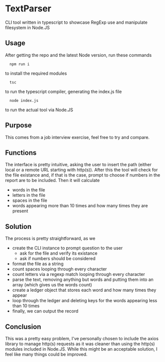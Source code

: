 # TextParser
CLI tool written in typescript to showcase RegExp use and manipulate filesystem in Node.JS
## Usage
After getting the repo and the latest Node version, run these commands
```
  npm run i
```
to install the required modules
```
  tsc
```
to run the typescript compiler, generating the index.js file
```
  node index.js
```
to run the actual tool via Node.JS
## Purpose
This comes from a job interview exercise, feel free to try and compare.
## Functions
The interface is pretty intuitive, asking the user to insert the path (either local or a remote URL starting with http(s)).
After this the tool will check for the file existance and, if that is the case, prompt to choose if numbers in the report are to be included.
Then it will calculate
  - words in the file
  - letters in the file
  - spaces in the file
  - words appearing more than 10 times and how many times they are present
## Solution
The process is pretty straightforward, as we
  - create the CLI instance to prompt question to the user
      - ask for the file and verify its existance
      - ask if numbers should be considered
  - format the file as a string
  - count spaces looping through every character
  - count letters via a regexp match looping through every character
  - parse the text, removing anything but words and putting them into an array (which gives us the words count)
  - create a ledger object that stores each word and how many times they appear
  - loop through the ledger and deleting keys for the words appearing less than 10 times
  - finally, we can output the record
## Conclusion
This was a pretty easy problem, I've personally chosen to include the axios library to manage http(s) requests as it was cleaner than using the http(s) modules included in Node.JS.
While this might be an acceptable solution, I feel like many things could be improved.